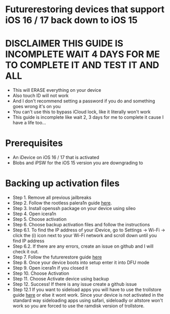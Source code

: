 # Futurerestoring devices that support iOS 16 / 17 back down to iOS 15
# DISCLAIMER THIS GUIDE IS INCOMPLETE WAIT 4 DAYS FOR ME TO COMPLETE IT AND TEST IT AND ALL
 - This will ERASE everything on your device
 - Also touch ID will not work
 - And I don't recommend setting a password if you do and something goes wrong it's on you
 - You can't use this to bypass iCloud lock, like it literally won't work
 - This guide is incomplete like wait 2, 3 days for me to complete it cause I have a life too...
# Prerequisites
 - An iDevice on iOS 16 / 17 that is activated
 - Blobs and iPSW for the iOS 15 version you are downgrading to

# Backing up activation files
 - Step 1. Remove all previous jailbreaks
 - Step 2. Follow the rootless palera1n guide [here](https://github.com/hiylx/icera1n/blob/main/Guides/jailbreaking.md).
 - Step 3. Install openssh package on your device using sileo
 - Step 4. Open icera1n
 - Step 5. Choose activation
 - Step 6. Choose backup activation files and follow the instructions
 - Step 6.1. To find the IP address of your iDevice, go to Settings -> Wi-Fi -> click the (i) icon next to your Wi-Fi network and scroll down until you find IP address
 - Step 6.2. If there are any errors, create an issue on github and I will check it out.
 - Step 7. Follow the futurerestore guide [here](https://github.com/hiylx/icera1n/blob/main/Guides/futurerestore.md)
 - Step 8. Once your device boots into setup enter it into DFU mode
 - Step 9. Open icera1n if you closed it
 - Step 10. Choose Activation
 - Step 11. Choose Activate device using backup
 - Step 12. Success! If there is any issue create a github issue
 - Step 12.1 If you want to sideload apps you will have to use the trollstore guide [here](https://github.com/hiylx/icera1n/blob/main/Guides/trolstore.md) or else it wont work. Since your device is not activated in the standard way sideloading apps using safari, sideloadly or altstore won't work so you are forced to use the ramdisk version of trollstore.
